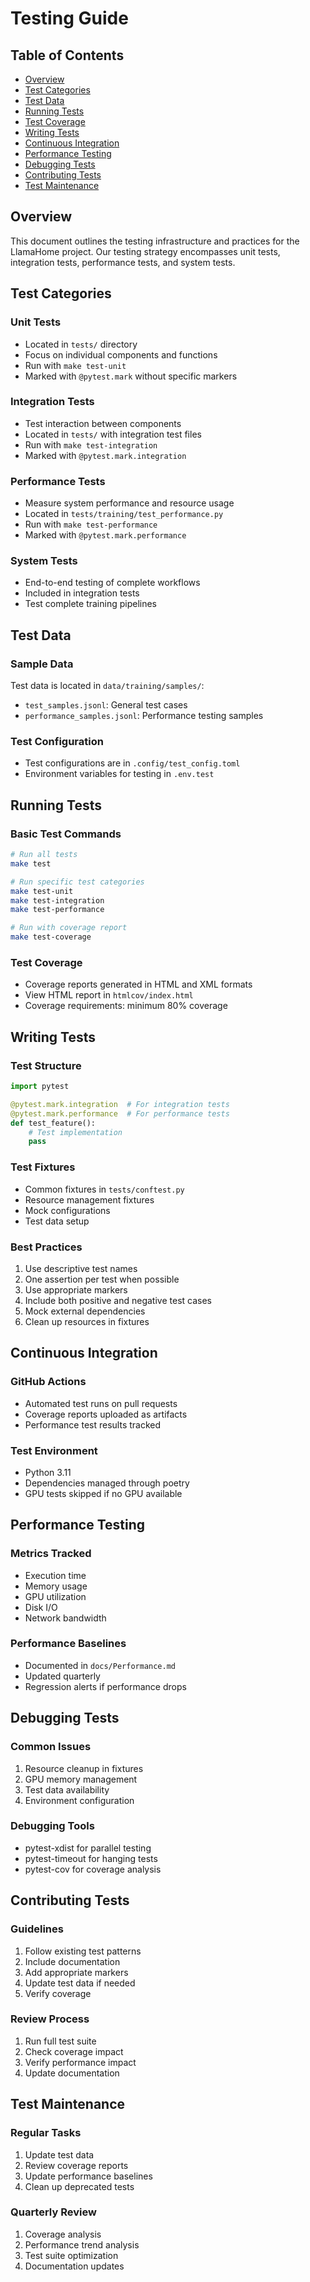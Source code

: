 # Testing Guide

## Table of Contents

- [Overview](#overview)
- [Test Categories](#test-categories)
- [Test Data](#test-data)
- [Running Tests](#running-tests)
- [Test Coverage](#test-coverage)
- [Writing Tests](#writing-tests)
- [Continuous Integration](#continuous-integration)
- [Performance Testing](#performance-testing)
- [Debugging Tests](#debugging-tests)
- [Contributing Tests](#contributing-tests)
- [Test Maintenance](#test-maintenance)

## Overview

This document outlines the testing infrastructure and practices for the LlamaHome project. Our testing strategy encompasses unit tests, integration tests, performance tests, and system tests.

## Test Categories

### Unit Tests

- Located in `tests/` directory
- Focus on individual components and functions
- Run with `make test-unit`
- Marked with `@pytest.mark` without specific markers

### Integration Tests

- Test interaction between components
- Located in `tests/` with integration test files
- Run with `make test-integration`
- Marked with `@pytest.mark.integration`

### Performance Tests

- Measure system performance and resource usage
- Located in `tests/training/test_performance.py`
- Run with `make test-performance`
- Marked with `@pytest.mark.performance`

### System Tests

- End-to-end testing of complete workflows
- Included in integration tests
- Test complete training pipelines

## Test Data

### Sample Data

Test data is located in `data/training/samples/`:

- `test_samples.jsonl`: General test cases
- `performance_samples.jsonl`: Performance testing samples

### Test Configuration

- Test configurations are in `.config/test_config.toml`
- Environment variables for testing in `.env.test`

## Running Tests

### Basic Test Commands

```bash
# Run all tests
make test

# Run specific test categories
make test-unit
make test-integration
make test-performance

# Run with coverage report
make test-coverage
```

### Test Coverage

- Coverage reports generated in HTML and XML formats
- View HTML report in `htmlcov/index.html`
- Coverage requirements: minimum 80% coverage

## Writing Tests

### Test Structure

```python
import pytest

@pytest.mark.integration  # For integration tests
@pytest.mark.performance  # For performance tests
def test_feature():
    # Test implementation
    pass
```

### Test Fixtures

- Common fixtures in `tests/conftest.py`
- Resource management fixtures
- Mock configurations
- Test data setup

### Best Practices

1. Use descriptive test names
2. One assertion per test when possible
3. Use appropriate markers
4. Include both positive and negative test cases
5. Mock external dependencies
6. Clean up resources in fixtures

## Continuous Integration

### GitHub Actions

- Automated test runs on pull requests
- Coverage reports uploaded as artifacts
- Performance test results tracked

### Test Environment

- Python 3.11
- Dependencies managed through poetry
- GPU tests skipped if no GPU available

## Performance Testing

### Metrics Tracked

- Execution time
- Memory usage
- GPU utilization
- Disk I/O
- Network bandwidth

### Performance Baselines

- Documented in `docs/Performance.md`
- Updated quarterly
- Regression alerts if performance drops

## Debugging Tests

### Common Issues

1. Resource cleanup in fixtures
2. GPU memory management
3. Test data availability
4. Environment configuration

### Debugging Tools

- pytest-xdist for parallel testing
- pytest-timeout for hanging tests
- pytest-cov for coverage analysis

## Contributing Tests

### Guidelines

1. Follow existing test patterns
2. Include documentation
3. Add appropriate markers
4. Update test data if needed
5. Verify coverage

### Review Process

1. Run full test suite
2. Check coverage impact
3. Verify performance impact
4. Update documentation

## Test Maintenance

### Regular Tasks

1. Update test data
2. Review coverage reports
3. Update performance baselines
4. Clean up deprecated tests

### Quarterly Review

1. Coverage analysis
2. Performance trend analysis
3. Test suite optimization
4. Documentation updates
